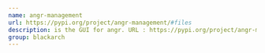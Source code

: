 ```yaml
---
name: angr-management
url: https://pypi.org/project/angr-management/#files
description: is the GUI for angr. URL : https://pypi.org/project/angr-management/#files Groups : blackarch blackarch-binary blackarch-disassembler blackarch-reversing
group: blackarch
---
```

